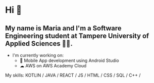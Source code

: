 # Hi 👋

## My name is Maria and I'm a Software Engineering student at Tampere University of Applied Sciences 👩‍💻.

- I'm currently working on:
  * 📱 Mobile App development using Android Studio
  * ☁ AWS on AWS Academy Cloud

My skills: KOTLIN / JAVA / REACT / JS / HTML / CSS / SQL / C++ /
